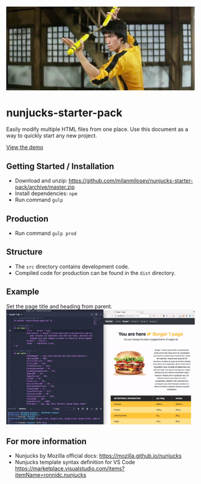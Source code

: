![alt text](https://raw.githubusercontent.com/milanmilosev/nunjucks-starter-pack/master/app/img/nunjucks.jpg)

# nunjucks-starter-pack
Easily modify multiple HTML files from one place.
Use this document as a way to quickly start any new project.

[View the demo](https://milanmilosev.com/projects/nunjucks-starter-pack/)


## Getting Started / Installation

- Download and unzip: https://github.com/milanmilosev/nunjucks-starter-pack/archive/master.zip
- Install dependencies: ` npm `
- Run command ` gulp `

## Production
- Run command ` gulp prod `

## Structure 
- The `src` directory contains development code.
- Compiled code for production can be found in the `dist` directory.


## Example
Set the page title and heading from parent.
![alt text](https://raw.githubusercontent.com/milanmilosev/nunjucks-starter-pack/master/app/img/changing%20the%20page%20title.gif)

## For more information
- Nunjucks by Mozilla official docs: https://mozilla.github.io/nunjucks
- Nunjucks template syntax definition for VS Code https://marketplace.visualstudio.com/items?itemName=ronnidc.nunjucks

